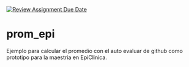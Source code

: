 [![Review Assignment Due Date](https://classroom.github.com/assets/deadline-readme-button-22041afd0340ce965d47ae6ef1cefeee28c7c493a6346c4f15d667ab976d596c.svg)](https://classroom.github.com/a/QTS4RRI-)
# prom_epi
Ejemplo para calcular el promedio con el auto evaluar de github como prototipo para la maestria en EpiClinica.
